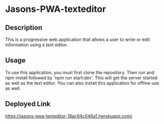 # Jasons-PWA-texteditor

## Description
This is a progressive web application that allows a user to write or edit information using a text editor.  

## Usage
To use this application, you must first clone the repository. Then run and npm install followed by 'npm run start:dev'. This will get the server started as well as the text editor.
You can also install this application for offline use as well.

## Deployed Link
https://jasons-pwa-texteditor-18ac94c046a1.herokuapp.com/